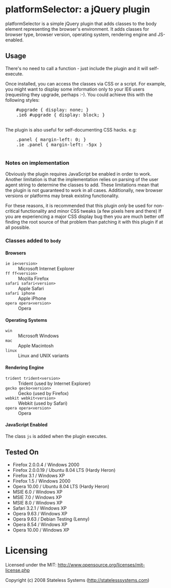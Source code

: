 # platformSelector: a jQuery plugin

platformSelector is a simple jQuery plugin that adds classes to the body
element representing the browser's environment.  It adds classes for browser
type, browser version, operating system, rendering engine and JS-enabled.

## Usage

There's no need to call a function - just include the plugin and it will
self-execute.

Once installed, you can access the classes via CSS or a script.  For example,
you might want to display some information only to your IE6 users (requesting
they upgrade, perhaps :-).  You could achieve this with the following styles:

  <pre>
    #upgrade { display: none; }
    .ie6 #upgrade { display: block; }
  </pre>

The plugin is also useful for self-documenting CSS hacks. e.g:

  <pre>
    .panel { margin-left: 0; }
    .ie .panel { margin-left: -5px }
  </pre>
  
### Notes on implementation

Obviously the plugin requires JavaScript be enabled in order to work.  Another
limitation is that the implementation relies on parsing of the user agent
string to determine the classes to add.  These limitations mean that the plugin
is not guaranteed to work in all cases.  Additionally, new browser versions or
platforms may break existing functionality.

For these reasons, it is recommended that this plugin <em>only</em> be used for
non-critical functionality and minor CSS tweaks (a few pixels here and there)
If you are experiencing a major CSS display bug then you are much better off
finding the root source of that problem than patching it with this plugin if
at all possible.

### Classes added to <code>body</code>

#### Browsers

<dl>
  <dt><code>ie ie&lt;version&gt;</code></dt>
  <dd>Microsoft Internet Explorer</dd>

  <dt><code>ff ff&lt;version&gt;</code></dt>
  <dd>Mozilla Firefox</dd>

  <dt><code>safari safari&lt;version&gt;</code></dt>
  <dd>Apple Safari</dd>

  <dt><code>safari iphone</code></dt>
  <dd>Apple iPhone</dd>

  <dt><code>opera opera&lt;version&gt;</code></dt>
  <dd>Opera</dd>
</dl>

#### Operating Systems

<dl>
  <dt><code>win</code></dt>
  <dd>Microsoft Windows</dd>

  <dt><code>mac</code></dt>
  <dd>Apple Macintosh</dd>

  <dt><code>linux</code></dt>
  <dd>Linux and UNIX variants</dd>
</dl>

#### Rendering Engine

<dl>
  <dt><code>trident trident&lt;version&gt;</code></dt>
  <dd>Trident (used by Internet Explorer)</dd>

  <dt><code>gecko gecko&lt;version&gt;</code></dt>
  <dd>Gecko (used by Firefox)</dd>

  <dt><code>webkit webkit&lt;version&gt;</code></dt>
  <dd>Webkit (used by Safari)</dd>

  <dt><code>opera opera&lt;version&gt;</code></dt>
  <dd>Opera</dd>
</dl>

#### JavaScript Enabled

The class <code>js</code> is added when the plugin executes.

## Tested On

  * Firefox 2.0.0.4 / Windows 2000
  * Firefox 2.0.0.19 / Ubuntu 8.04 LTS (Hardy Heron)
  * Firefox 3.1 / Windows XP
  * Firefox 1.5 / Windows 2000
  * Opera 10.00 / Ubuntu 8.04 LTS (Hardy Heron)
  * MSIE 6.0 / Windows XP
  * MSIE 7.0 / Windows XP
  * MSIE 8.0 / Windows XP
  * Safari 3.2.1 / Windows XP
  * Opera 9.63 / Windows XP
  * Opera 9.63 / Debian Testing (Lenny)
  * Opera 8.54 / Windows XP
  * Opera 10.00 / Windows XP

# Licensing

Licensed under the MIT:
http://www.opensource.org/licenses/mit-license.php

Copyright (c) 2008 Stateless Systems (http://statelesssystems.com)
